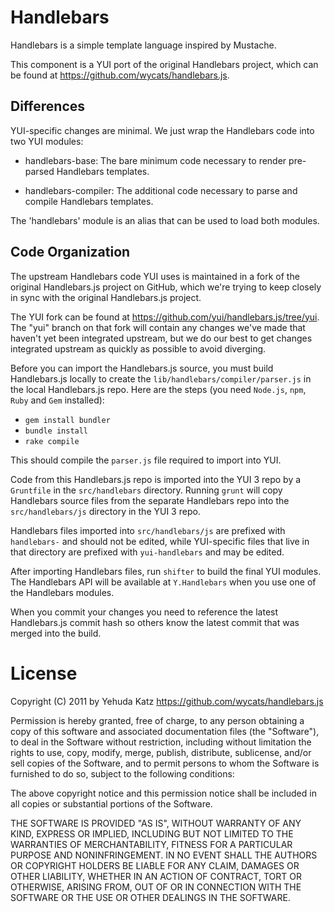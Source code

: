 Handlebars
==========

Handlebars is a simple template language inspired by Mustache.

This component is a YUI port of the original Handlebars project, which can be
found at <https://github.com/wycats/handlebars.js>.


Differences
-----------

YUI-specific changes are minimal. We just wrap the Handlebars code into two YUI
modules:

  - handlebars-base: The bare minimum code necessary to render pre-parsed
    Handlebars templates.

  - handlebars-compiler: The additional code necessary to parse and compile
    Handlebars templates.

The 'handlebars' module is an alias that can be used to load both modules.


Code Organization
-----------------

The upstream Handlebars code YUI uses is maintained in a fork of the original
Handlebars.js project on GitHub, which we're trying to keep closely in sync
with the original Handlebars.js project.

The YUI fork can be found at <https://github.com/yui/handlebars.js/tree/yui>.
The "yui" branch on that fork will contain any changes we've made that haven't
yet been integrated upstream, but we do our best to get changes integrated
upstream as quickly as possible to avoid diverging.

Before you can import the Handlebars.js source, you must build Handlebars.js
locally to create the `lib/handlebars/compiler/parser.js` in the local
Handlebars.js repo. Here are the steps (you need `Node.js`, `npm`, `Ruby` and
`Gem` installed):

   * `gem install bundler`
   * `bundle install`
   * `rake compile`

This should compile the `parser.js` file required to import into YUI.

Code from this Handlebars.js repo is imported into the YUI 3 repo by a `Gruntfile`
in the `src/handlebars` directory. Running `grunt` will copy Handlebars
source files from the separate Handlebars repo into the `src/handlebars/js`
directory in the YUI 3 repo.

Handlebars files imported into `src/handlebars/js` are prefixed with
`handlebars-` and should not be edited, while YUI-specific files that live in
that directory are prefixed with `yui-handlebars` and may be edited.

After importing Handlebars files, run `shifter` to build the final YUI modules.
The Handlebars API will be available at `Y.Handlebars` when you use one of the
Handlebars modules.

When you commit your changes you need to reference the latest Handlebars.js
commit hash so others know the latest commit that was merged into the build.

License
=======

Copyright (C) 2011 by Yehuda Katz
<https://github.com/wycats/handlebars.js>

Permission is hereby granted, free of charge, to any person obtaining a copy
of this software and associated documentation files (the "Software"), to deal
in the Software without restriction, including without limitation the rights
to use, copy, modify, merge, publish, distribute, sublicense, and/or sell
copies of the Software, and to permit persons to whom the Software is
furnished to do so, subject to the following conditions:

The above copyright notice and this permission notice shall be included in
all copies or substantial portions of the Software.

THE SOFTWARE IS PROVIDED "AS IS", WITHOUT WARRANTY OF ANY KIND, EXPRESS OR
IMPLIED, INCLUDING BUT NOT LIMITED TO THE WARRANTIES OF MERCHANTABILITY,
FITNESS FOR A PARTICULAR PURPOSE AND NONINFRINGEMENT. IN NO EVENT SHALL THE
AUTHORS OR COPYRIGHT HOLDERS BE LIABLE FOR ANY CLAIM, DAMAGES OR OTHER
LIABILITY, WHETHER IN AN ACTION OF CONTRACT, TORT OR OTHERWISE, ARISING FROM,
OUT OF OR IN CONNECTION WITH THE SOFTWARE OR THE USE OR OTHER DEALINGS IN
THE SOFTWARE.

